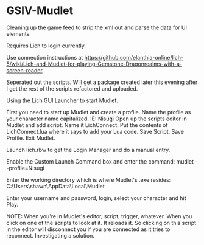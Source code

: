 # GSIV-Mudlet
Cleaning up the game feed to strip the xml out and parse the data for UI elements.

Requires Lich to login currently.

Use connection instructions at https://github.com/elanthia-online/lich-5/wiki/Lich-and-Mudlet-for-playing-Gemstone-Dragonrealms-with-a-screen-reader


Seperated out the scripts. Will get a package created later this evening after I get the rest of the scripts refactored and uploaded.




Using the Lich GUI Launcher to start Mudlet.

First you need to start up Mudlet and create a profile. 
Name the profile as your character name capitalized. IE: Nisugi
Open up the scripts editor in Mudlet and add script.
Name it LichConnect.
Put the contents of LichConnect.lua where it says to add your Lua code.
Save Script. Save Profile. Exit Mudlet.


Launch lich.rbw to get the Login Manager and do a manual entry.

Enable the Custom Launch Command box and enter the command:
mudlet --profile=Nisugi

Enter the working directory which is where Mudlet's .exe resides:
C:\Users\shawn\AppData\Local\Mudlet

Enter your username and password, login, select your character and hit Play.

NOTE: When you're in Mudlet's editor, script, trigger, whatever. When you click on one of the scripts to look at it. It reloads it. So clicking on this script in the editor will disconnect you if you are connected as it tries to reconnect. Investigating a solution.
